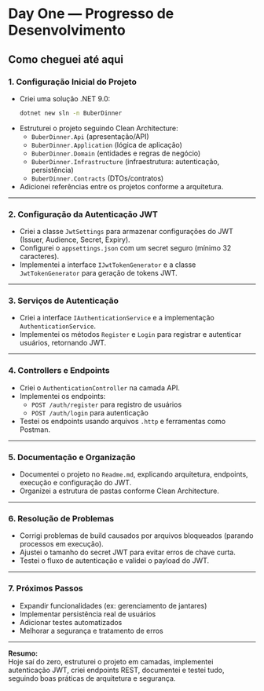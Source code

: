 # Day One — Progresso de Desenvolvimento

## Como cheguei até aqui

### 1. Configuração Inicial do Projeto

- Criei uma solução .NET 9.0:
  ```bash
  dotnet new sln -n BuberDinner
  ```
- Estruturei o projeto seguindo Clean Architecture:
  - `BuberDinner.Api` (apresentação/API)
  - `BuberDinner.Application` (lógica de aplicação)
  - `BuberDinner.Domain` (entidades e regras de negócio)
  - `BuberDinner.Infrastructure` (infraestrutura: autenticação, persistência)
  - `BuberDinner.Contracts` (DTOs/contratos)
- Adicionei referências entre os projetos conforme a arquitetura.

---

### 2. Configuração da Autenticação JWT

- Criei a classe `JwtSettings` para armazenar configurações do JWT (Issuer, Audience, Secret, Expiry).
- Configurei o `appsettings.json` com um secret seguro (mínimo 32 caracteres).
- Implementei a interface `IJwtTokenGenerator` e a classe `JwtTokenGenerator` para geração de tokens JWT.

---

### 3. Serviços de Autenticação

- Criei a interface `IAuthenticationService` e a implementação `AuthenticationService`.
- Implementei os métodos `Register` e `Login` para registrar e autenticar usuários, retornando JWT.

---

### 4. Controllers e Endpoints

- Criei o `AuthenticationController` na camada API.
- Implementei os endpoints:
  - `POST /auth/register` para registro de usuários
  - `POST /auth/login` para autenticação
- Testei os endpoints usando arquivos `.http` e ferramentas como Postman.

---

### 5. Documentação e Organização

- Documentei o projeto no `Readme.md`, explicando arquitetura, endpoints, execução e configuração do JWT.
- Organizei a estrutura de pastas conforme Clean Architecture.

---

### 6. Resolução de Problemas

- Corrigi problemas de build causados por arquivos bloqueados (parando processos em execução).
- Ajustei o tamanho do secret JWT para evitar erros de chave curta.
- Testei o fluxo de autenticação e validei o payload do JWT.

---

### 7. Próximos Passos

- Expandir funcionalidades (ex: gerenciamento de jantares)
- Implementar persistência real de usuários
- Adicionar testes automatizados
- Melhorar a segurança e tratamento de erros

---

**Resumo:**  
Hoje saí do zero, estruturei o projeto em camadas, implementei autenticação JWT, criei endpoints REST, documentei e testei tudo, seguindo boas práticas de arquitetura e segurança.
